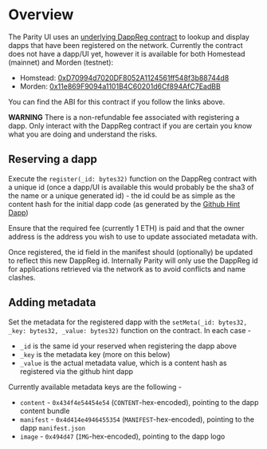 # Overview

The Parity UI uses an [underlying DappReg contract](https://github.com/ethcore/contracts/blob/master/DappReg.sol) to lookup and display dapps that have been registered on the network. Currently the contract does not have a dapp/UI yet, however it is available for both Homestead (mainnet) and Morden (testnet):

* Homstead: [0xD70994d7020DF8052A1124561ff548f3b88744d8](https://etherscan.io/address/0xD70994d7020DF8052A1124561ff548f3b88744d8#code)
* Morden: [0x11e869F9094a1101B4C60201d6Cf894AfC7EadBB](https://testnet.etherscan.io/address/0x11e869F9094a1101B4C60201d6Cf894AfC7EadBB#code)

You can find the ABI for this contract if you follow the links above.

**WARNING** There is a non-refundable fee associated with registering a dapp. Only interact with the DappReg contract if you are certain you know what you are doing and understand the risks.

## Reserving a dapp

Execute the `register(_id: bytes32)` function on the DappReg contract with a unique id (once a dapp/UI is available this would probably be the sha3 of the name or a unique generated id) - the id could be as simple as the content hash for the initial dapp code (as generated by the [Github Hint Dapp](https://github.com/ethcore/parity/wiki/Parity-github-hint))

Ensure that the required fee (currently 1 ETH) is paid and that the owner address is the address you wish to use to update associated metadata with.

Once registered, the id field in the manifest should (optionally) be updated to reflect this new DappReg id. Internally Parity will only use the DappReg id for applications retrieved via the network as to avoid conflicts and name clashes.

## Adding metadata

Set the metadata for the registered dapp with the `setMeta(_id: bytes32, _key: bytes32, _value: bytes32)` function on the contract. In each case -

- `_id` is the same id your reserved when registering the dapp above
- `_key` is the metadata key (more on this below)
- `_value` is the actual metadata value, which is a content hash as registered via the github hint dapp

Currently available metadata keys are the following -

- `content` - `0x434f4e54454e54` (`CONTENT`-hex-encoded), pointing to the dapp content bundle
- `manifest` - `0x4d414e4946455354` (`MANIFEST`-hex-encoded), pointing to the dapp `manifest.json`
- `image` - `0x494d47` (`IMG`-hex-encoded), pointing to the dapp logo